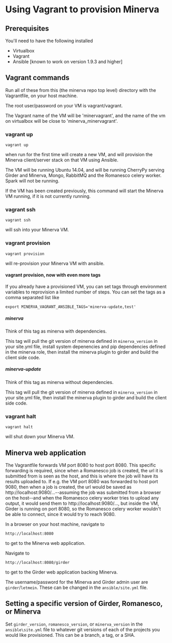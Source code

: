 # Using Vagrant to provision Minerva

## Prerequisites

You'll need to have the following installed

  * Virtualbox
  * Vagrant
  * Ansible [known to work on version 1.9.3 and higher]

## Vagrant commands

Run all of these from this (the minerva repo top level) directory with the Vagrantfile, on your host machine.

The root user/password on your VM is vagrant/vagrant.

The Vagrant name of the VM will be 'minervagrant', and the name of the vm on virtualbox will be close to 'minerva_minervagrant'.

### vagrant up

    vagrant up

when run for the first time will create a new VM, and will provision
the Minerva client/server stack on that VM using Ansible.

The VM will be running Ubuntu 14.04, and will be running CherryPy serving Girder and Minerva, Mongo, RabbitMQ and the Romanesco celery worker.
Spark will not be running.

If the VM has been created previously, this command will start the Minerva VM
running, if it is not currently running.

### vagrant ssh

    vagrant ssh

will ssh into your Minerva VM.

### vagrant provision

    vagrant provision

will re-provision your Minerva VM with ansible.

#### vagrant provision, now with even more tags

If you already have a provisioned VM, you can set tags through environment variables
to reprovision a limited number of steps.  You can set the tags as a comma separated
list like

    export MINERVA_VAGRANT_ANSIBLE_TAGS='minerva-update,test'

##### minerva

Think of this tag as minerva with dependencies.

This tag will pull the git version of minerva defined in `minerva_version` in your site.yml
file, install system depenencies and pip dependencies defined in the minerva role,
then install the minerva plugin to girder and build the client side code.

##### minerva-update

Think of this tag as minerva without dependencies.

This tag will pull the git version of minerva defined in `minerva_version` in your site.yml
file, then install the minerva plugin to girder and build the client side code.


### vagrant halt

    vagrant halt

will shut down your Minerva VM.

## Minerva web application

The Vagrantfile forwards VM port 8080 to host port 8080.  This specific
forwarding is required, since when a Romanesco job is created, the url it is
submitted from is seen as the host, and this is where the job will have its
results uploaded to.  If e.g. the VM port 8080 was forwarded to host port
9080, then when a job is created, the url would be saved as
http://localhost:9080/...--assuming the job was submitted from a browser on
the host--and when the Romanesco celery worker tries to upload any output,
it would send them to http://localhost:9080/..., but inside the VM,
Girder is running on port 8080, so the Romanesco celery worker
wouldn't be able to connect, since it would try to reach 9080.


In a browser on your host machine, navigate to

    http://localhost:8080

to get to the Minerva web application.

Navigate to

    http://localhost:8080/girder

to get to the Girder web application backing Minerva.


The username/password for the Minerva and Girder admin user are
`girder`/`letmein`.  These can be changed in the `ansible/site.yml` file.

## Setting a specific version of Girder, Romanesco, or Minerva

Set `girder_version`, `romanesco_version`, or `minerva_version` in the `ansible\site.yml` file
to whatever git versions of each of the projects you would like provisioned.  This can be a branch,
a tag, or a SHA.
